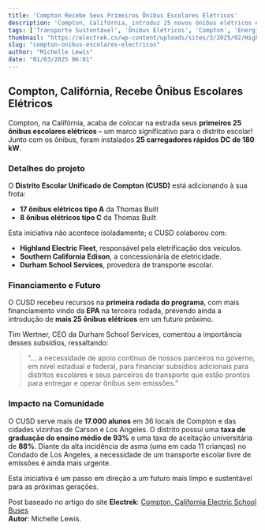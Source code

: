 ```yaml
---
title: 'Compton Recebe Seus Primeiros Ônibus Escolares Elétricos'
description: 'Compton, Califórnia, introduz 25 novos ônibus elétricos e carregadores rápidos.'
tags: ['Transporte Sustentável', 'Ônibus Elétricos', 'Compton', 'Energia Limpa']
thumbnail: "https://electrek.co/wp-content/uploads/sites/3/2025/02/Highland-Fleets-Compton-Electric-school-buses.jpg?quality=82&strip=all&w=1600"
slug: "compton-onibus-escolares-electricos"
author: "Michelle Lewis"
date: "01/03/2025 06:01"
---
```


## Compton, Califórnia, Recebe Ônibus Escolares Elétricos

Compton, na Califórnia, acaba de colocar na estrada seus **primeiros 25 ônibus escolares elétricos** – um marco significativo para o distrito escolar! Junto com os ônibus, foram instalados **25 carregadores rápidos DC de 180 kW**.

### Detalhes do projeto

O **Distrito Escolar Unificado de Compton (CUSD)** está adicionando à sua frota:
- **17 ônibus elétricos tipo A** da Thomas Built
- **8 ônibus elétricos tipo C** da Thomas Built

Esta iniciativa não acontece isoladamente; o CUSD colaborou com:
- **Highland Electric Fleet**, responsável pela eletrificação dos veículos.
- **Southern California Edison**, a concessionária de eletricidade.
- **Durham School Services**, provedora de transporte escolar.

### Financiamento e Futuro

O CUSD recebeu recursos na **primeira rodada do programa**, com mais financiamento vindo da **EPA** na terceira rodada, prevendo ainda a introdução de **mais 25 ônibus elétricos** em um futuro próximo.

Tim Wertner, CEO da Durham School Services, comentou a importância desses subsídios, ressaltando:
> "... a necessidade de apoio contínuo de nossos parceiros no governo, em nível estadual e federal, para financiar subsídios adicionais para distritos escolares e seus parceiros de transporte que estão prontos para entregar e operar ônibus sem emissões."

### Impacto na Comunidade

O CUSD serve mais de **17.000 alunos** em 36 locais de Compton e das cidades vizinhas de Carson e Los Angeles. O distrito possui uma **taxa de graduação do ensino médio de 93%** e uma taxa de aceitação universitária de **88%**. Diante da alta incidência de asma (uma em cada 11 crianças) no Condado de Los Angeles, a necessidade de um transporte escolar livre de emissões é ainda mais urgente.

Esta iniciativa é um passo em direção a um futuro mais limpo e sustentável para as próximas gerações.  

Post baseado no artigo do site **Electrek**: [Compton, California Electric School Buses](https://electrek.co/2025/02/28/compton-california-electric-school-buses/)  
**Autor**: Michelle Lewis.